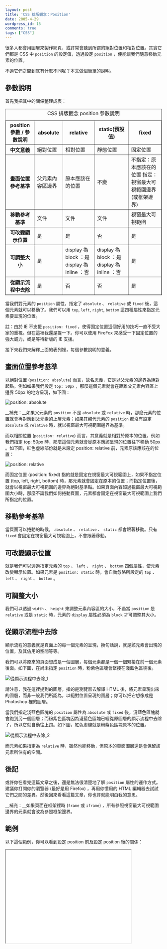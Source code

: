 ```yaml
---
layout: post
title: 'CSS 排版觀念：Position'
date: 2005-4-29
wordpress_id: 15
comments: true
tags: ["CSS"]
---
```


很多人都會用圖層來製作網頁，或許常會聽到所謂的絕對位置和相對位置。其實它們都是 CSS 中 `position` 的設定值，透過設定 `position` ，便能讓我們隨意移動元素的位置。

不過它們之間到底有什麼不同呢？本文做個簡單的說明。

<!--more-->

## 參數說明

首先我把其中的關係整理成表：

<table border="1" class="info-table" summary="CSS 排版觀念 position 參數說明">
<caption>
CSS 排版觀念 position 參數說明
</caption>
<tr>
<th>position 參數
/ 參數說明</th>
<th>absolute</th>
<th>relative</th>
<th>static(預設值)</th>
<th>fixed</th>
</tr>
<tr>
<th>中文意義</th>
<td>絕對位置</td>
<td>相對位置</td>
<td>靜態位置</td>
<td>固定位置</td>
</tr>
<tr class="alt">
<th>畫面位置參考基準</th>
<td>父元素內容區邊界</td>
<td>原本應該在的位置</td>
<td>不變</td>
<td>不指定：原本應該在的位置
指定：視窗最大可視範圍邊界 (或框架邊界) </td>
</tr>
<tr>
<th>移動參考基準</th>
<td>文件</td>
<td>文件</td>
<td>文件</td>
<td>視窗最大可視範圍</td>
</tr>
<tr class="alt">
<th>可改變顯示位置</th>
<td>是</td>
<td>是</td>
<td>否</td>
<td>是</td>
</tr>
<tr>
<th>可調整大小</th>
<td>是</td>
<td>display 為 block ：是
display 為 inline ：否 </td>
<td>display 為 block ：是
display 為 inline ：否</td>
<td>是</td>
</tr>
<tr class="alt">
<th>從顯示流程中去除</th>
<td>是</td>
<td>否</td>
<td>否</td>
<td>是</td>
</tr>
</table>

當我們對元素的 `position` 屬性，指定了 `absolute` 、 `relative` 或 `fixed` 後，這個元素就可以移動了。我們可以用 `top`, `left`, `right`, `bottom` 這四種屬性來指定元素要呈現的位置。

註：由於 IE 不支援 `position: fixed` ，使得固定位置這個好用的技巧一直不受大家的重視。但在這裡我還是提一下。你可以使用 FireFox 來感受一下固定位置的強大威力，或是等待新版的 IE 支援。

接下來我們來解釋上面的表列裡，每個參數說明的意義。

## 畫面位置參考基準

以絕對位置 (`position: absolute`) 而言，故名思義，它是以父元素的邊界為絕對起點。例如如果我們設定 `top: 50px` ，那麼這個元素就會在距離父元素內容區上邊界 50px 的地方呈現，如下圖：

![position: absolute](/resources/css_position/absolute_1.png)

__補充：__如果父元素的 `position` 不是 `absolute` 或 `relative` 時，那麼元素的位置就會再對應到父元素的上層元素；如果其親代元素的 `position` 都沒有設定 `absolute` 或 `relative` 時，就以視窗最大可視範圍邊界為基準。

而以相關位置 (`position: relative`) 而言，其意義就是相對於原本的位置。例如我們指定 top: 50px 時，那麼這個元素就會從原本應該呈現的位置往下移動 50px 。如下圖，紅色虛線部份就是未設定 position: relative 前，元素原該應該在的位置：

![position: relative](/resources/css_position/relative_1.png)

而固定位置 (position: fixed) 指的就是固定在視窗最大可視範圍上，如果不指定位置 (top, left, right, bottom) 時，那元素就會固定在原本的位置；而指定位置後，就會以視窗最大可視範圍的邊界為絕對基準點。如果頁面內容超過視窗最大可視範圍大小時，那麼不論我們如何捲動頁面，元素都會固定在視窗最大可視範圍上我們所指定的位置。

## 移動參考基準

當頁面可以捲動的時候， `absolute` 、 `relative` 、 `static` 都會跟著移動。只有 `fixed` 會固定在視窗最大可視範圍上，不會跟著移動。

## 可改變顯示位置

就是我們可以透過指定元素的 `top` 、 `left` 、 `right` 、 `bottom` 四個屬性，使元素改變顯示位置。如果元素是 `position: static` 時，會自動忽略所設定的 `top` 、 `left` 、 `right` 、 `bottom` 。

## 可調整大小

我們可以透過 `width` 、 `height` 來調整元素內容區的大小，不過當 `position` 是 `relative` 或是 `static` 時，元素的 `display` 屬性必須為 `block` 才可調整其大小。

## 從顯示流程中去除

顯示流程的意義就是頁面上的每一個元素的呈現，換句話說，就是該元素會出現的位置，及其佔用的空間等等。

我們可以將原來的頁面想成是一個圖層，每個元素都是一個一個緊接在前一個元素後面。如下圖，在尚未指定 `position` 時，粉紫色區塊會緊接在淺藍色區塊後。

![從顯示流程中去除_1](/resources/css_position/layer1.png)

請注意，我在這裡提到的圖層，指的是瀏覽器去解譯 HTML 後，將元素呈現出來的圖層，而非一般我們所認為，以絕對位置呈現的圖層；你可以把它想像成是 Photoshop 裡的圖層。

當我們指定淺藍色區塊的 `position` 屬性為 `absolute` 或 `fixed` 後，淺藍色區塊就會跑到另一個圖層；而粉紫色區塊因為淺藍色區塊已經從原圖層的顯示流程中去除了，所以它就自動往上跑。如下圖，紅色虛線就是粉紫色區塊原本的位置。

![從顯示流程中去除_2](/resources/css_position/layer2.png)

而元素如果指定為 `relative` 時，雖然也能移動，但原本的頁面圖層還是會保留該元素所佔有的空間。

## 後記

或許你在看完這篇文章之後，還是無法很清楚地了解 `position` 屬性的運作方式。建議你打開你的瀏覽器 (最好是用 Firefox) ，再用你慣用的 HTML 編輯器去試試它們之間的差異。然後回來看看這篇文章，你也許就能明白我的意思。

__補充：__如果頁面在框架裡時 (`frame` 或 `iframe`) ，所有參照視窗最大可視範圍邊界的元素就會改為參照框架邊界。

## 範例

以下這個範例，你可以看到設定 position 前及設定 position 後的關係：

<iframe width="80%" height="300" src="/resources/css_position/position_test.htm"></iframe>

